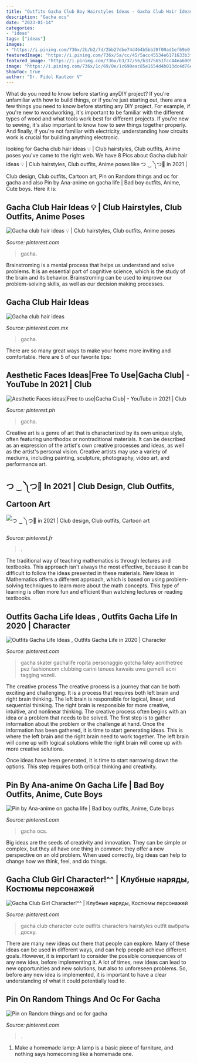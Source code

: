 ```yaml
---
title: "Outfits Gacha Club Boy Hairstyles Ideas - Gacha Club Hair Ideas 💡"
description: "Gacha ocs"
date: "2023-01-14"
categories:
- "ideas"
tags: ["ideas"]
images:
- "https://i.pinimg.com/736x/2b/b2/7d/2bb27dbe74d464b5bb20f00ad1ef69e0.jpg"
featuredImage: "https://i.pinimg.com/736x/5a/cc/45/5acc45534e6171633b3fa71b628225c6.jpg"
featured_image: "https://i.pinimg.com/736x/b3/37/56/b3375651fcc44ea6009ce8557d6d89d9.jpg"
image: "https://i.pinimg.com/736x/1c/69/0e/1c690eac85e1654d4b013dc4d76e5e3a.jpg"
ShowToc: true
author: "Dr. Fidel Kautzer V"
---
```



What do you need to know before starting anyDIY project?
If you're unfamiliar with how to build things, or if you're just starting out, there are a few things you need to know before starting any DIY project. For example, if you're new to woodworking, it's important to be familiar with the different types of wood and what tools work best for different projects. If you're new to sewing, it's also important to know how to sew things together properly. And finally, if you're not familiar with electricity, understanding how circuits work is crucial for building anything electronic.

	

		
looking for Gacha club hair ideas 💡 | Club hairstyles, Club outfits, Anime poses you've came to the right web. We have 8 Pics about Gacha club hair ideas 💡 | Club hairstyles, Club outfits, Anime poses like つ ‿ ༽つ🔪 in 2021 | Club design, Club outfits, Cartoon art, Pin on Random things and oc for gacha and also Pin by Ana-anime on gacha life | Bad boy outfits, Anime, Cute boys. Here it is:
		
    
## Gacha Club Hair Ideas 💡 | Club Hairstyles, Club Outfits, Anime Poses

<img loading=lazy src="https://i.pinimg.com/736x/f1/67/20/f167208d85b78be551751aba45b617f2.jpg" onerror="this.onerror=null;this.src='https://tse4.mm.bing.net/th?id=OIP.A6-yyc8SkiauRf3ZrP8XKAHaDu&amp;pid=15.1';" alt="Gacha club hair ideas 💡 | Club hairstyles, Club outfits, Anime poses">

_Source: pinterest.com_

>gacha. 

	

Brainstroming is a mental process that helps us understand and solve problems. It is an essential part of cognitive science, which is the study of the brain and its behavior. Brainstroming can be used to improve our problem-solving skills, as well as our decision making processes.

    
## Gacha Club Hair Ideas

<img loading=lazy src="https://i.pinimg.com/736x/32/05/78/3205784a4f4d2df69ad0d0dd53794edd.jpg" onerror="this.onerror=null;this.src='https://tse4.mm.bing.net/th?id=OIP.oVrkd9bV7Zki69iN4A92JwHaDe&amp;pid=15.1';" alt="Gacha club hair ideas">

_Source: pinterest.com.mx_

>gacha. 

	

There are so many great ways to make your home more inviting and comfortable. Here are 5 of our favorite tips:

    
## Aesthetic Faces Ideas|Free To Use|Gacha Club| - YouTube In 2021 | Club

<img loading=lazy src="https://i.pinimg.com/736x/d8/35/f5/d835f5193f65492c1615d1329de5bb28.jpg" onerror="this.onerror=null;this.src='https://tse2.mm.bing.net/th?id=OIP._f1KpFciN1R1jmP3bFaWJQHaFj&amp;pid=15.1';" alt="Aesthetic Faces ideas|Free to use|Gacha Club| - YouTube in 2021 | Club">

_Source: pinterest.ph_

>gacha. 

	

Creative art is a genre of art that is characterized by its own unique style, often featuring unorthodox or nontraditional materials. It can be described as an expression of the artist's own creative processes and ideas, as well as the artist's personal vision. Creative artists may use a variety of mediums, including painting, sculpture, photography, video art, and performance art.

    
## つ ‿ ༽つ🔪 In 2021 | Club Design, Club Outfits, Cartoon Art

<img loading=lazy src="https://i.pinimg.com/736x/5a/cc/45/5acc45534e6171633b3fa71b628225c6.jpg" onerror="this.onerror=null;this.src='https://tse4.mm.bing.net/th?id=OIP._0x2g4XoUI-_bLcaEB7_LwHaL_&amp;pid=15.1';" alt="つ ‿ ༽つ🔪 in 2021 | Club design, Club outfits, Cartoon art">

_Source: pinterest.fr_

>. 

	

The traditional way of teaching mathematics is through lectures and textbooks. This approach isn't always the most effective, because it can be difficult to follow the ideas presented in these materials. New Ideas in Mathematics offers a different approach, which is based on using problem-solving techniques to learn more about the math concepts. This type of learning is often more fun and efficient than watching lectures or reading textbooks.

    
## Outfits Gacha Life Ideas , Outfits Gacha Life In 2020 | Character

<img loading=lazy src="https://i.pinimg.com/736x/2b/b2/7d/2bb27dbe74d464b5bb20f00ad1ef69e0.jpg" onerror="this.onerror=null;this.src='https://tse1.mm.bing.net/th?id=OIP.mZjCoFS5Qn1NAA3jKQO6OgHaHU&amp;pid=15.1';" alt="Outfits Gacha Life Ideas , Outfits Gacha Life in 2020 | Character">

_Source: pinterest.com_

>gacha skater gachalife ropita personaggio gotcha faley acnithetree pez fashioncom clubbing carini tenues kawaiis uwu gemelli acni tagging vozeli. 

	

The creative process
The creative process is a journey that can be both exciting and challenging. It is a process that requires both left brain and right brain thinking. The left brain is responsible for logical, linear, and sequential thinking. The right brain is responsible for more creative, intuitive, and nonlinear thinking.
The creative process often begins with an idea or a problem that needs to be solved. The first step is to gather information about the problem or the challenge at hand. Once the information has been gathered, it is time to start generating ideas. This is where the left brain and the right brain need to work together. The left brain will come up with logical solutions while the right brain will come up with more creative solutions.

Once ideas have been generated, it is time to start narrowing down the options. This step requires both critical thinking and creativity.

    
## Pin By Ana-anime On Gacha Life | Bad Boy Outfits, Anime, Cute Boys

<img loading=lazy src="https://i.pinimg.com/736x/b3/37/56/b3375651fcc44ea6009ce8557d6d89d9.jpg" onerror="this.onerror=null;this.src='https://tse3.mm.bing.net/th?id=OIP.anCCiL8IkPbklp2ZYOg7JAHaKE&amp;pid=15.1';" alt="Pin by Ana-anime on gacha life | Bad boy outfits, Anime, Cute boys">

_Source: pinterest.com_

>gacha ocs. 

	

Big ideas are the seeds of creativity and innovation. They can be simple or complex, but they all have one thing in common: they offer a new perspective on an old problem. When used correctly, big ideas can help to change how we think, feel, and do things.

    
## Gacha Club Girl Character!^^ | Клубные наряды, Костюмы персонажей

<img loading=lazy src="https://i.pinimg.com/736x/1c/69/0e/1c690eac85e1654d4b013dc4d76e5e3a.jpg" onerror="this.onerror=null;this.src='https://tse1.mm.bing.net/th?id=OIP.1GbSkNCQFRbIF6SyfLA2RAHaLH&amp;pid=15.1';" alt="Gacha Club Girl Character!^^ | Клубные наряды, Костюмы персонажей">

_Source: pinterest.com_

>gacha club character cute outfits characters hairstyles outfit выбрать доску. 

	

There are many new ideas out there that people can explore. Many of these ideas can be used in different ways, and can help people achieve different goals. However, it is important to consider the possible consequences of any new idea, before implementing it. A lot of times, new ideas can lead to new opportunities and new solutions, but also to unforeseen problems. So, before any new idea is implemented, it is important to have a clear understanding of what it could potentially lead to.

    
## Pin On Random Things And Oc For Gacha

<img loading=lazy src="https://i.pinimg.com/736x/eb/35/8a/eb358a3e2722a8c4f7f6fd5bff8cc294.jpg" onerror="this.onerror=null;this.src='https://tse4.mm.bing.net/th?id=OIP.YvnoNTbrP51JUZSjppQwDAHaJ3&amp;pid=15.1';" alt="Pin on Random things and oc for gacha">

_Source: pinterest.com_

>. 

	

1. Make a homemade lamp: A lamp is a basic piece of furniture, and nothing says homecoming like a homemade one.

